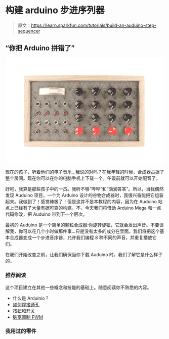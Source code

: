 # 构建 arduino 步进序列器

> 原文：<https://learn.sparkfun.com/tutorials/build-an-auduino-step-sequencer>

## “你把 Arduino 拼错了”

[![Synthy Goodness](img/1ecce06e6abd0487ec2ed5ff421dc8bd.png)](https://cdn.sparkfun.com/assets/e/b/3/4/e/52d44bcece395f7b1a8b4567.jpg)

现在的孩子，听着他们的电子音乐...我说的对吗？在我年轻的时候，合成器占据了整个房间。现在你可以在你的电脑手机上下载一个，午饭前就可以开始配音了。

好吧，我算是那些孩子中的一员。我听不够“哔哔”和“滴滴答答”。所以，当我偶然发现 Auduino 项目，一个为 Arduino 设计的谷物合成器时，我很兴奋能把它组装起来。我做到了！感觉棒极了！但是这并不是本教程的内容，因为在 Auduino 站点上已经有了大量有据可查的构建。不，今天我们将借助 Arduino Mega 和一点代码修改，把 Auduino 带到下一个层次。

最初的 Auduino 是一个简单的颗粒合成器:你旋转旋钮，它就会发出声音。不要误解我，你可以花几个小时做那件事...只是没有太多的成分在里面。我们将把这个基本合成器变成一个步进音序器，允许我们编程 8 种不同的声音，并重复播放它们。

在我们开始改变之前，让我们确保当你下载 Auduino 时，我们了解它是什么样子的。

### 推荐阅读

这个项目建立在其他一些概念和技能的基础上。随意阅读你不熟悉的内容。

*   什么是 Arduinio？
*   [如何焊接通孔](https://learn.sparkfun.com/tutorials/how-to-solder-through-hole-soldering)
*   [按钮和开关](https://learn.sparkfun.com/tutorials/button-and-switch-basics)
*   [脉宽调制 PWM](https://learn.sparkfun.com/tutorials/pulse-width-modulation)

### 我用过的零件
